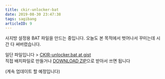 ```yaml
---
title: ckir-unlocker-bat
date: 2019-08-30 23:47:38
tags: sagibang
articleID: 9
---
```


사지방 설정용 BAT 파일을 만드는 중입니다.
오늘도 본 목적에서 벗어나서 꾸미는데 시간 다 써버렸습니다.

일단 파일입니다 >  [CKIR-unlocker.bat at gist](https://gist.github.com/PresentKim/e36a2826f98468803c2a07280800552b)  
직접 배치파일로 만들거나 [DOWNLOAD ZIP](https://gist.github.com/PresentKim/e36a2826f98468803c2a07280800552b/archive/6eac89f29bc2bb0b29288c149dd8c355a71e746e.zip)으로 받아서 쓰면 됩니다

(계속 업데이트 할 예정입니다)
